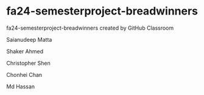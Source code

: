# fa24-semesterproject-breadwinners
fa24-semesterproject-breadwinners created by GitHub Classroom


Saianudeep Matta

Shaker Ahmed

Christopher Shen

Chonhei Chan

Md Hassan
